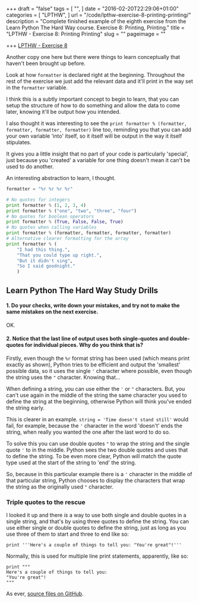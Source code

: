 +++
draft = "false"
tags = [
  "",
]
date = "2016-02-20T22:29:06+01:00"
categories = [
  "LPTHW",
]
url = "/code/lpthw-exercise-8-printing-printing/"
description = "Complete finished example of the eighth exercise from the Learn Python The Hard Way course. Exercise 8: Printing, Printing."
title = "LPTHW - Exercise 8: Printing Printing"
slug = ""
pageimage = ""

+++
[LPTHW - Exercise 8](http://learnpythonthehardway.org/book/ex8.html)

Another copy one here but there were things to learn conceptually that haven't been brought up before. 

Look at how `formatter` is declared right at the beginning. Throughout the rest of the exercise we just add the relevant data and it'll print in the way set in the `formatter` variable. 

I think this is a subtly important concept to begin to learn, that you can setup the structure of how to do something and allow the data to come later, knowing it'll be output how you intended. 

I also thought it was interesting to see the `print formatter % (formatter, formatter, formatter, formatter)` line too, reminding you that you can add your own variable 'into' itself, so it itself will be output in the way it itself stipulates. 

It gives you a little insight that no part of your code is particularly 'special', just because you 'created' a variable for one thing doesn't mean it can't be used to do another. 

An interesting abstraction to learn, I thought. 
 
```python
formatter = "%r %r %r %r"

# No quotes for integers
print formatter % (1, 2, 3, 4)
print formatter % ("one", "two", "three", "four")
# No quotes for boolean operators
print formatter % (True, False, False, True)
# No quotes when calling variables
print formatter % (formatter, formatter, formatter, formatter)
# Alternative clearer formatting for the array
print formatter % (
    "I had this thing.",
    "That you could type up right.",
    "But it didn't sing",
    "So I said goodnight."
    )
```

## Learn Python The Hard Way Study Drills

#### 1. Do your checks, write down your mistakes, and try not to make the same mistakes on the next exercise.

OK.

#### 2. Notice that the last line of output uses both single-quotes and double-quotes for individual pieces. Why do you think that is?

Firstly, even though the `%r` format string has been used (which means print exactly as shown), Python tries to be efficient and output the 'smallest' possible data, so it uses the single `'` character where possible, even though the string uses the `"` character. Knowing that...

When defining a string, you can use either the `'` or `"` characters. But, you can't use again in the middle of the string the same character you used to define the string at the beginning, otherwise Python will think you've ended the string early. 

This is clearer in an example. `string = 'Time doesn't stand still'` would fail, for example, because the `'` character in the word 'doesn't' ends the string, when really you wanted the one after the last word to do so.

To solve this you can use double quotes `"` to wrap the string and the single quote `'` to in the middle. Python sees the two double quotes and uses that to define the string. To be even more clear, Python will match the quote type used at the start of the string to 'end' the string. 

So, because in this particular example there is a `'` character in the middle of that particular string, Python chooses to display the characters that wrap the string as the originally used `"` character.

### Triple quotes to the rescue

I looked it up and there *is* a way to use both single and double quotes in a single string, and that's by using three quotes to define the string. You can use either single or double quotes to define the string, just as long as you use three of them to start and three to end like so:

`print '''Here's a couple of things to tell you: "You're great"!'''`

Normally, this is used for multiple line print statements, apparently, like so:
 
```
print """
Here's a couple of things to tell you: 
"You're great"!
"""
``` 

As ever, [source files on GitHub](https://github.com/PuffinBlue/LPTHW).
